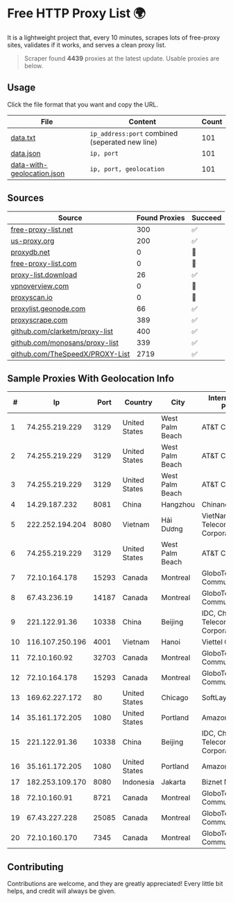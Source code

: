 
# Free HTTP Proxy List 🌍

It is a lightweight project that, every 10 minutes, scrapes lots of free-proxy sites, validates if it works, and serves a clean proxy list.


> Scraper found **4439** proxies at the latest update. Usable proxies are below.

## Usage

Click the file format that you want and copy the URL.


|File|Content|Count|
|----|-------|-----|
|[data.txt](https://raw.githubusercontent.com/themiralay/Proxy-List-World/master/data.txt)|`ip_address:port` combined (seperated new line)|101|
|[data.json](https://raw.githubusercontent.com/themiralay/Proxy-List-World/master/data.json)|`ip, port`|101|
|[data-with-geolocation.json](https://raw.githubusercontent.com/themiralay/Proxy-List-World/master/data-with-geolocation.json)|`ip, port, geolocation`|101|

## Sources

|Source|Found Proxies|Succeed|
|------|-------------|-------|
|[free-proxy-list.net](https://free-proxy-list.net)|300|✅|
|[us-proxy.org](https://www.us-proxy.org)|200|✅|
|[proxydb.net](http://proxydb.net)|0|🚫|
|[free-proxy-list.com](https://free-proxy-list.com/?page=&port=&type%5B%5D=http&type%5B%5D=https&up_time=0&search=Search)|0|🚫|
|[proxy-list.download](https://www.proxy-list.download/HTTP)|26|✅|
|[vpnoverview.com](https://vpnoverview.com/privacy/anonymous-browsing/free-proxy-servers)|0|🚫|
|[proxyscan.io](https://www.proxyscan.io)|0|🚫|
|[proxylist.geonode.com](https://proxylist.geonode.com/api/proxy-list?limit=300&page=1&sort_by=lastChecked&sort_type=desc&protocols=http,https)|66|✅|
|[proxyscrape.com](https://api.proxyscrape.com/v2/?request=displayproxies&protocol=http&timeout=10000&country=all&ssl=all&anonymity=all)|389|✅|
|[github.com/clarketm/proxy-list](https://raw.githubusercontent.com/clarketm/proxy-list/master/proxy-list-raw.txt)|400|✅|
|[github.com/monosans/proxy-list](https://raw.githubusercontent.com/monosans/proxy-list/main/proxies/http.txt)|339|✅|
|[github.com/TheSpeedX/PROXY-List](https://raw.githubusercontent.com/TheSpeedX/PROXY-List/master/http.txt)|2719|✅|


## Sample Proxies With Geolocation Info

|#|Ip|Port|Country|City|Internet Service Provider|
|-|--|----|-------|----|-------------------------|
|1|74.255.219.229|3129|United States|West Palm Beach|AT&T Corp.|
|2|74.255.219.229|3129|United States|West Palm Beach|AT&T Corp.|
|3|74.255.219.229|3129|United States|West Palm Beach|AT&T Corp.|
|4|14.29.187.232|8081|China|Hangzhou|Chinanet|
|5|222.252.194.204|8080|Vietnam|Hải Dương|VietNam Post and Telecom Corporation|
|6|74.255.219.229|3129|United States|West Palm Beach|AT&T Corp.|
|7|72.10.164.178|15293|Canada|Montreal|GloboTech Communications|
|8|67.43.236.19|14187|Canada|Montreal|GloboTech Communications|
|9|221.122.91.36|10338|China|Beijing|IDC, China Telecommunications Corporation|
|10|116.107.250.196|4001|Vietnam|Hanoi|Viettel Corporation|
|11|72.10.160.92|32703|Canada|Montreal|GloboTech Communications|
|12|72.10.164.178|15293|Canada|Montreal|GloboTech Communications|
|13|169.62.227.172|80|United States|Chicago|SoftLayer|
|14|35.161.172.205|1080|United States|Portland|Amazon.com, Inc.|
|15|221.122.91.36|10338|China|Beijing|IDC, China Telecommunications Corporation|
|16|35.161.172.205|1080|United States|Portland|Amazon.com, Inc.|
|17|182.253.109.170|8080|Indonesia|Jakarta|Biznet Metronet|
|18|72.10.160.91|8721|Canada|Montreal|GloboTech Communications|
|19|67.43.227.228|25085|Canada|Montreal|GloboTech Communications|
|20|72.10.160.170|7345|Canada|Montreal|GloboTech Communications|



## Contributing

Contributions are welcome, and they are greatly appreciated! Every
little bit helps, and credit will always be given.

